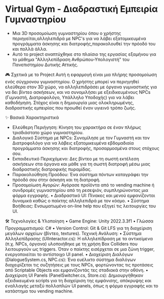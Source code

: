 # Virtual Gym - Διαδραστική Εμπειρία Γυμναστηρίου
  * Μια 3D προσομοίωση γυμναστηρίου όπου ο χρήστης περιηγείται,αλληλεπιδρά με NPC's για να λάβει εξατομικευμένα προγράμματα άσκησης και διατροφής,παρακολουθεί την πρόοδό του και πολλά άλλα.
  * Αυτό το project αναπτύχθηκε στο πλαίσιο της εργασίας εξαμήνου για το μάθημα "Αλληλεπίδραση Ανθρώπου-Υπολογιστή" του Πανεπιστημίου Δυτικής Αττικής.

🎮 Σχετικά με το Project
  Αυτή η εφαρμογή είναι μια πλήρης προσομοίωση ενός σύγχρονου γυμναστηρίου. Ο χρήστης μπορεί να περιηγηθεί ελεύθερα στον 3D χώρο, να αλληλεπιδράσει με όργανα γυμναστικής για να δει βίντεο ασκήσεων, και να συνομιλήσει με εξειδικευμένους NPCs (Γυμναστή, Διατροφολόγο, Υπάλληλο Υποδοχής) για να λάβει καθοδήγηση. Στόχος είναι η δημιουργία μιας ολοκληρωμένης, διαδραστικής εμπειρίας που προωθεί έναν υγιεινό τρόπο ζωής.

  ✨ Βασικά Χαρακτηριστικά
  * Ελεύθερη Περιήγηση: Κίνηση του χαρακτήρα σε έναν πλήρως τρισδιάστατο χώρο γυμναστηρίου.
  * Διαλογικό Σύστημα με NPCs: Συνομίλησε με τον Γυμναστή και τον Διατροφολόγο για να λάβεις εξατομικευμένα εβδομαδιαία προγράμματα άσκησης και διατροφής, προσαρμοσμένα στους στόχους σου.
  * Εκπαιδευτικό Περιεχόμενο: Δες βίντεο με τη σωστή εκτέλεση ασκήσεων στα όργανα και μάθε για τη σωστή διατροφή μέσω μιας διαδραστικής διατροφικής πυραμίδας.
  * Παρακολούθηση Προόδου: Ένα σύστημα πόντων καταγράφει την πρόοδό σου στην άσκηση και τη διατροφή.
  * Προσομοίωση Αγορών: Αγόρασε προϊόντα από το vending machine ή συνδρομές γυμναστηρίου από τη ρεσεψιόν, συμπληρώνοντας μια φόρμα εγγραφής.
  • Διαδραστικό UI: Πίνακες και μενού εμφανίζονται δυναμικά καθώς ο παίκτης αλληλεπιδρά με τον κόσμο.
  • Σύστημα Βοήθειας: Ενσωματωμένο on-line help που εξηγεί τις λειτουργίες του UI.

  🛠️ Τεχνολογίες & Υλοποίηση
  • Game Engine: Unity 2022.3.3f1
  • Γλώσσα Προγραμματισμού: C#
  • Version Control: Git & Git LFS για τη διαχείριση μεγάλων αρχείων (βίντεο, textures).
  Τεχνική Ανάλυση:
  • Σύστημα Αλληλεπίδρασης (UIInteractor.cs): Η αλληλεπίδραση με τα αντικείμενα (π.χ. NPCs, όργανα) υλοποιήθηκε με τη χρήση Box Colliders που λειτουργούν 
    ως triggers. Όταν ο παίκτης εισέρχεται σε μια ζώνη trigger, ενεργοποιείται το αντίστοιχο UI panel.
  • Διαχείριση Διαλόγων (DialogueSystem.cs, NPC.cs): Ένα ευέλικτο σύστημα διαλόγων διαχειρίζεται τις συζητήσεις με τους NPCs, φορτώνοντας τις προτάσεις από 
    Scriptable Objects και εμφανίζοντάς τες σταδιακά στην οθόνη.
  • Διαχείριση UI Panels (PanelSwitcher.cs, Store.cs): Δημιουργήθηκαν εξειδικευμένα scripts για τη διαχείριση της εμφάνισης, απόκρυψης και εναλλαγής μεταξύ 
    πολλαπλών UI panels, όπως η φόρμα εγγραφής και το κατάστημα του vending machine.
